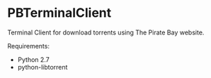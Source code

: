 # PBTerminalClient

Terminal Client for download torrents using The Pirate Bay website.

Requirements: 
* Python 2.7
* python-libtorrent
